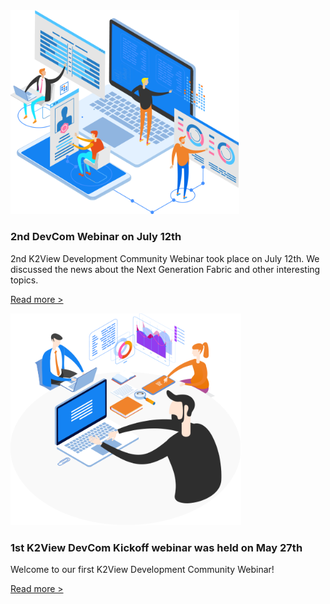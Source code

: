 <!--block-->

<img src="images/img1.png" style="zoom:80%;" />

### 2nd DevCom Webinar on July 12th

2nd K2View Development Community Webinar took place on July 12th. We discussed the news about the Next Generation Fabric and other interesting topics.

[Read more >](webinar_20210712/00_Webinar_Agenda_And_Speakers.md)

<!--block-->

<img src="images/img7.png" style="zoom:80%;" />

### 1st K2View DevCom Kickoff webinar was held on May 27th

Welcome to our first K2View Development Community Webinar!

[Read more >](webinar_20210527/00_Webinar_Agenda_And_Speakers.md)



<!--block-->
